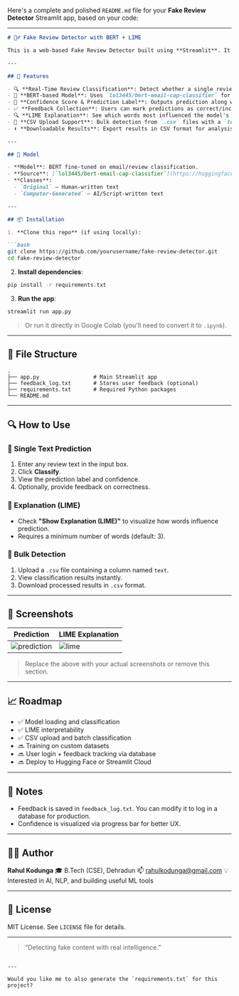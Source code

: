 Here's a complete and polished `README.md` file for your **Fake Review Detector** Streamlit app, based on your code:

---

````markdown
# 🕵️‍♂️ Fake Review Detector with BERT + LIME

This is a web-based Fake Review Detector built using **Streamlit**. It uses a fine-tuned **BERT** model to classify whether a review is **Original** or **Computer-Generated**. For interpretability, it integrates **LIME (Local Interpretable Model-agnostic Explanations)** to visualize what parts of the text influenced the prediction.

---

## 🚀 Features

- 🔍 **Real-Time Review Classification**: Detect whether a single review is genuine or generated.
- 🧠 **BERT-based Model**: Uses `lol3445/bert-email-cap-classifier` for high-accuracy classification.
- 💬 **Confidence Score & Prediction Label**: Outputs prediction along with model confidence.
- ✅ **Feedback Collection**: Users can mark predictions as correct/incorrect for improvement tracking.
- 🔍 **LIME Explanation**: See which words most influenced the model's decision (with a color-coded breakdown).
- 📁 **CSV Upload Support**: Bulk detection from `.csv` files with a `text` column.
- ⬇️ **Downloadable Results**: Export results in CSV format for analysis.

---

## 🧠 Model

- **Model**: BERT fine-tuned on email/review classification.
- **Source**: [`lol3445/bert-email-cap-classifier`](https://huggingface.co/lol3445/bert-email-cap-classifier)
- **Classes**:
  - `Original` — Human-written text
  - `Computer-Generated` — AI/Script-written text

---

## 📦 Installation

1. **Clone this repo** (if using locally):

```bash
git clone https://github.com/yourusername/fake-review-detector.git
cd fake-review-detector
````

2. **Install dependencies**:

```bash
pip install -r requirements.txt
```

3. **Run the app**:

```bash
streamlit run app.py
```

> Or run it directly in Google Colab (you'll need to convert it to `.ipynb`).

---

## 📁 File Structure

```
.
├── app.py                 # Main Streamlit app
├── feedback_log.txt       # Stores user feedback (optional)
├── requirements.txt       # Required Python packages
└── README.md
```

---

## 🔍 How to Use

### 🔹 Single Text Prediction

1. Enter any review text in the input box.
2. Click **Classify**.
3. View the prediction label and confidence.
4. Optionally, provide feedback on correctness.

### 🔹 Explanation (LIME)

* Check **"Show Explanation (LIME)"** to visualize how words influence prediction.
* Requires a minimum number of words (default: 3).

### 🔹 Bulk Detection

1. Upload a `.csv` file containing a column named `text`.
2. View classification results instantly.
3. Download processed results in `.csv` format.

---

## 📸 Screenshots

| Prediction                                         | LIME Explanation                       |
| -------------------------------------------------- | -------------------------------------- |
| ![prediction](https://yourlink.com/prediction.png) | ![lime](https://yourlink.com/lime.png) |

> Replace the above with your actual screenshots or remove this section.

---

## 📈 Roadmap

* ✅ Model loading and classification
* ✅ LIME interpretability
* ✅ CSV upload and batch classification
* 🔜 Training on custom datasets
* 🔜 User login + feedback tracking via database
* 🔜 Deploy to Hugging Face or Streamlit Cloud

---

## 📌 Notes

* Feedback is saved in `feedback_log.txt`. You can modify it to log in a database for production.
* Confidence is visualized via progress bar for better UX.

---

## 🙋‍♂️ Author

**Rahul Kodunga**
🎓 B.Tech (CSE), Dehradun
📫 [rahulkodunga@gmail.com](mailto:rahulkodunga@gmail.com)
💡 Interested in AI, NLP, and building useful ML tools

---

## 📃 License

MIT License. See `LICENSE` file for details.

---

> “Detecting fake content with real intelligence.”

```

---

Would you like me to also generate the `requirements.txt` for this project?
```
